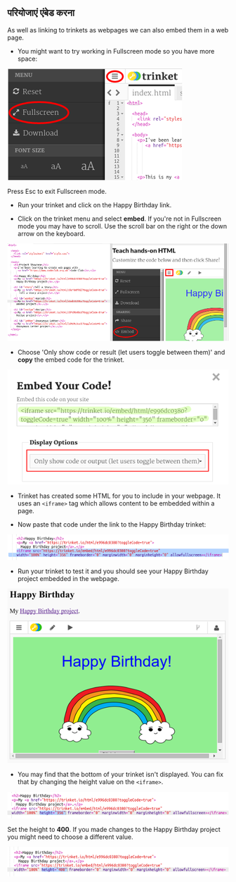 ## परियोजाएं एंबेड करना

As well as linking to trinkets as webpages we can also embed them in a web page.

+ You might want to try working in Fullscreen mode so you have more space:

![screenshot](images/showcase-fullscreen.png)

Press Esc to exit Fullscreen mode.

+ Run your trinket and click on the Happy Birthday link.

+ Click on the trinket menu and select **embed**. If you're not in Fullscreen mode you may have to scroll. Use the scroll bar on the right or the down arrow on the keyboard.

![screenshot](images/showcase-embed-code.png)

+ Choose 'Only show code or result (let users toggle between them)' and **copy** the embed code for the trinket. 

![screenshot](images/showcase-embed.png)

+ Trinket has created some HTML for you to include in your webpage. It uses an `<iframe>` tag which allows content to be embedded within a page.

+ Now paste that code under the link to the Happy Birthday trinket:

![screenshot](images/showcase-paste-embed.png)

+ Run your trinket to test it and you should see your Happy Birthday project embedded in the webpage. 

![screenshot](images/showcase-embed-output.png)

+ You may find that the bottom of your trinket isn't displayed. You can fix that by changing the height value on the `<iframe>`. 

![screenshot](images/showcase-embed-height.png)

Set the height to **400**. If you made changes to the Happy Birthday project you might need to choose a different value.

![screenshot](images/showcase-embed-fixed.png)